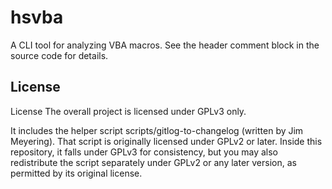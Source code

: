 hsvba
======
A CLI tool for analyzing VBA macros.
See the header comment block in the source code for details.

License
----------
License
The overall project is licensed under GPLv3 only.

It includes the helper script scripts/gitlog-to-changelog (written by
Jim Meyering). That script is originally licensed under GPLv2 or later.
Inside this repository, it falls under GPLv3 for consistency, but you may
also redistribute the script separately under GPLv2 or any later version,
as permitted by its original license.
